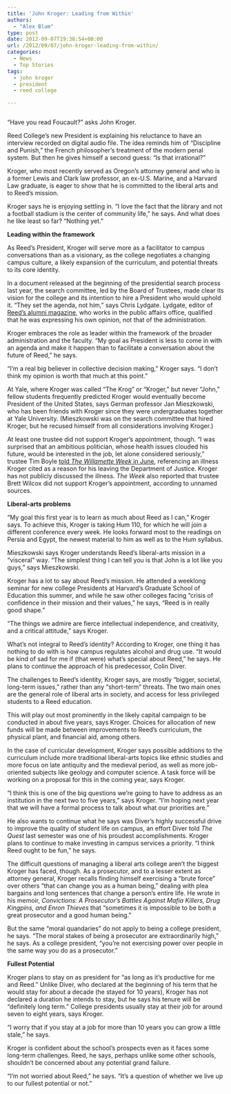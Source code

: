 ```yaml
---
title: 'John Kroger: Leading from Within'
authors: 
  - "Alex Blum"
type: post
date: 2012-09-07T19:38:54+00:00
url: /2012/09/07/john-kroger-leading-from-within/
categories:
  - News
  - Top Stories
tags:
  - john kroger
  - president
  - reed college

---
```

<a href="http://www.reedquest.org/2012/09/john-kroger-leading-from-within/krogerslider/" rel="attachment wp-att-1569"><img class="alignright size-full wp-image-1569" title="kroger interview" src="https://i2.wp.com/www.reedquest.org/wp-content/uploads/2012/09/krogerslider.jpg?resize=770%2C430" alt="" data-recalc-dims="1" /></a>

“Have you read Foucault?” asks John Kroger.

Reed College&#8217;s new President is explaining his reluctance to have an interview recorded on digital audio file. The idea reminds him of “Discipline and Punish,” the French philosopher&#8217;s treatment of the modern penal system. But then he gives himself a second guess: “Is that irrational?”

Kroger, who most recently served as Oregon&#8217;s attorney general and who is a former Lewis and Clark law professor, an ex-U.S. Marine, and a Harvard Law graduate, is eager to show that he is committed to the liberal arts and to Reed&#8217;s mission.

Kroger says he is enjoying settling in. “I love the fact that the library and not a football stadium is the center of community life,” he says. And what does he like least so far? “Nothing yet.”

**Leading within the framework**

As Reed&#8217;s President, Kroger will serve more as a facilitator to campus conversations than as a visionary, as the college negotiates a changing campus culture, a likely expansion of the curriculum, and potential threats to its core identity.

In a document released at the beginning of the presidential search process last year, the search committee, led by the Board of Trustees, made clear its vision for the college and its intention to hire a President who would uphold it. “They set the agenda, not him,” says Chris Lydgate. Lydgate, editor of [Reed&#8217;s alumni magazine][1], who works in the public affairs office, qualified that he was expressing his own opinion, not that of the administration.

Kroger embraces the role as leader within the framework of the broader administration and the faculty. “My goal as President is less to come in with an agenda and make it happen than to facilitate a conversation about the future of Reed,” he says.

“I&#8217;m a real big believer in collective decision making,” Kroger says. “I don&#8217;t think my opinion is worth that much at this point.”

At Yale, where Kroger was called “The Krog” or “Kroger,” but never “John,” fellow students frequently predicted Kroger would eventually become President of the United States, says German professor Jan Mieszkowski, who has been friends with Kroger since they were undergraduates together at Yale University. (Mieszkowski was on the search committee that hired Kroger, but he recused himself from all considerations involving Kroger.)

At least one trustee did not support Kroger&#8217;s appointment, though. “I was surprised that an ambitious politician, whose health issues clouded his future, would be interested in the job, let alone considered seriously,” trustee Tim Boyle [told _The Willamette Week_ in June][2], referencing an illness Kroger cited as a reason for his leaving the Department of Justice. Kroger has not publicly discussed the illness. _The Week_ also reported that trustee Brett Wilcox did not support Kroger&#8217;s appointment, according to unnamed sources.

**Liberal-arts problems**

“My goal this first year is to learn as much about Reed as I can,” Kroger says. To achieve this, Kroger is taking Hum 110, for which he will join a different conference every week. He looks forward most to the readings on Persia and Egypt, the newest material to him as well as to the Hum syllabus.

Mieszkowski says Kroger understands Reed&#8217;s liberal-arts mission in a “visceral” way. “The simplest thing I can tell you is that John is a lot like you guys,” says Mieszkowski.

Kroger has a lot to say about Reed&#8217;s mission. He attended a weeklong seminar for new college Presidents at Harvard&#8217;s Graduate School of Education this summer, and while he saw other colleges facing “crisis of confidence in their mission and their values,” he says, “Reed is in really good shape.”

“The things we admire are fierce intellectual independence, and creativity, and a critical attitude,” says Kroger.

What&#8217;s not integral to Reed&#8217;s identity? According to Kroger, one thing it has nothing to do with is how campus regulates alcohol and drug use. “It would be kind of sad for me if (that were) what&#8217;s special about Reed,” he says. He plans to continue the approach of his predecessor, Colin Diver.

The challenges to Reed&#8217;s identity, Kroger says, are mostly “bigger, societal, long-term issues,” rather than any “short-term” threats. The two main ones are the general role of liberal arts in society, and access for less privileged students to a Reed education.

This will play out most prominently in the likely capital campaign to be conducted in about five years, says Kroger. Choices for allocation of new funds will be made between improvements to Reed&#8217;s curriculum, the physical plant, and financial aid, among others.

In the case of curricular development, Kroger says possible additions to the curriculum include more traditional liberal-arts topics like ethnic studies and more focus on late antiquity and the medieval period, as well as more job-oriented subjects like geology and computer science. A task force will be working on a proposal for this in the coming year, says Kroger.

“I think this is one of the big questions we&#8217;re going to have to address as an institution in the next two to five years,” says Kroger. “I&#8217;m hoping next year that we will have a formal process to talk about what our priorities are.”

He also wants to continue what he says was Diver&#8217;s highly successful drive to improve the quality of student life on campus, an effort Diver told _The Quest_ last semester was one of his proudest accomplishments. Kroger plans to continue to make investing in campus services a priority. “I think Reed ought to be fun,” he says.

The difficult questions of managing a liberal arts college aren&#8217;t the biggest Kroger has faced, though. As a prosecutor, and to a lesser extent as attorney general, Kroger recalls finding himself exercising a “brute force” over others “that can change you as a human being,” dealing with plea bargains and long sentences that change a person&#8217;s entire life. He wrote in his memoir, _Convictions: A Prosecutor’s Battles Against Mafia Killers, Drug Kingpins, and Enron Thieves_ that “sometimes it is impossible to be both a great prosecutor and a good human being.”

But the same “moral quandaries” do not apply to being a college president, he says. “The moral stakes of being a prosecutor are extraordinarily high,” he says. As a college president, “you&#8217;re not exercising power over people in the same way you do as a prosecutor.”

**Fullest Potential**

Kroger plans to stay on as president for “as long as it&#8217;s productive for me and Reed.” Unlike Diver, who declared at the beginning of his term that he would stay for about a decade (he stayed for 10 years), Kroger has not declared a duration he intends to stay, but he says his tenure will be “definitely long term.” College presidents usually stay at their job for around seven to eight years, says Kroger.

“I worry that if you stay at a job for more than 10 years you can grow a little stale,” he says.

Kroger is confident about the school&#8217;s prospects even as it faces some long-term challenges. Reed, he says, perhaps unlike some other schools, shouldn&#8217;t be concerned about any potential grand failure.

“I&#8217;m not worried about Reed,” he says. “It&#8217;s a question of whether we live up to our fullest potential or not.”

 [1]: http://www.reed.edu/reed_magazine/
 [2]: http://www.wweek.com/portland/article-19275-the_smartest_guy_in_the_room.html